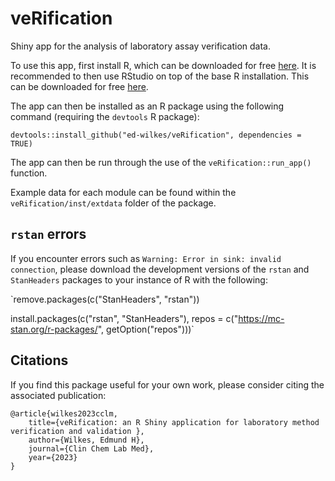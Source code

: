 # veRification
Shiny app for the analysis of laboratory assay verification data.

To use this app, first install R, which can be downloaded for free [here](https://cran.r-project.org/).  It is recommended to then use RStudio on top of the base R installation. This can be downloaded for free [here](https://posit.co/downloads/).

The app can then be installed as an R package using the following command (requiring the `devtools` R package):

`devtools::install_github("ed-wilkes/veRification", dependencies = TRUE)`

The app can then be run through the use of the `veRification::run_app()` function.

Example data for each module can be found within the `veRification/inst/extdata` folder of the package.

## `rstan` errors
If you encounter errors such as `Warning: Error in sink: invalid connection`, please download the development versions of the `rstan` and `StanHeaders` packages to your instance of R with the following:

`remove.packages(c("StanHeaders", "rstan"))

install.packages(c("rstan", "StanHeaders"), repos = c("https://mc-stan.org/r-packages/", getOption("repos")))`

## Citations
If you find this package useful for your own work, please consider citing the associated publication:

```
@article{wilkes2023cclm,
    title={veRification: an R Shiny application for laboratory method verification and validation },
    author={Wilkes, Edmund H},
    journal={Clin Chem Lab Med},
    year={2023}
}
```
